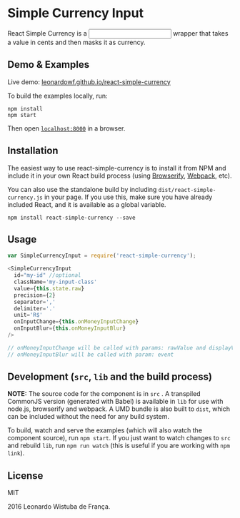 # Simple Currency Input

React Simple Currency is a <input /> wrapper that takes a value in cents and then
masks it as currency.

## Demo & Examples

Live demo: [leonardowf.github.io/react-simple-currency](http://leonardowf.github.io/react-simple-currency/)

To build the examples locally, run:

```
npm install
npm start
```

Then open [`localhost:8000`](http://localhost:8000) in a browser.


## Installation

The easiest way to use react-simple-currency is to install it from NPM and include it in your own React build process (using [Browserify](http://browserify.org), [Webpack](http://webpack.github.io/), etc).

You can also use the standalone build by including `dist/react-simple-currency.js` in your page. If you use this, make sure you have already included React, and it is available as a global variable.

```
npm install react-simple-currency --save
```


## Usage

```js
var SimpleCurrencyInput = require('react-simple-currency');

<SimpleCurrencyInput
  id="my-id" //optional
  className='my-input-class'
  value={this.state.raw}
  precision={2}
  separator=','
  delimiter='.'
  unit='R$'
  onInputChange={this.onMoneyInputChange}
  onInputBlur={this.onMoneyInputBlur}
/>

// onMoneyInputChange will be called with params: rawValue and displayValue 
// onMoneyInputBlur will be called with param: event

```

## Development (`src`, `lib` and the build process)

**NOTE:** The source code for the component is in `src` . A transpiled CommonJS version (generated with Babel) is available in `lib` for use with node.js, browserify and webpack. A UMD bundle is also built to `dist`, which can be included without the need for any build system.

To build, watch and serve the examples (which will also watch the component source), run `npm start`. If you just want to watch changes to `src` and rebuild `lib`, run `npm run watch` (this is useful if you are working with `npm link`).

## License

MIT

2016 Leonardo Wistuba de França.
